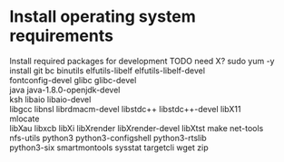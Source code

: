 # Install operating system requirements

 Install required packages for development TODO need X?
    sudo yum -y install git bc binutils elfutils-libelf elfutils-libelf-devel \
    fontconfig-devel glibc glibc-devel \
    java java-1.8.0-openjdk-devel \
    ksh libaio libaio-devel \
    libgcc libnsl librdmacm-devel libstdc++ libstdc++-devel libX11 \
    mlocate \
    libXau libxcb libXi libXrender libXrender-devel libXtst make net-tools \
    nfs-utils python3 python3-configshell python3-rtslib  \
    python3-six smartmontools sysstat targetcli wget zip 
